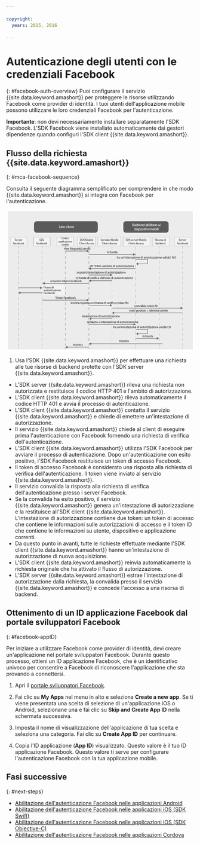 ```yaml
---

copyright:
  years: 2015, 2016

---
```


# Autenticazione degli utenti con le credenziali Facebook
{: #facebook-auth-overview}
Puoi configurare il servizio {{site.data.keyword.amashort}} per proteggere le risorse utilizzando Facebook come provider di identità. I tuoi utenti dell'applicazione mobile possono utilizzare le loro credenziali Facebook per l'autenticazione.

**Importante**: non devi necessariamente installare separatamente l'SDK Facebook. L'SDK Facebook viene installato automaticamente dai gestori dipendenze quando configuri
l'SDK client {{site.data.keyword.amashort}}.

## Flusso della richiesta {{site.data.keyword.amashort}}
{: #mca-facebook-sequence}

Consulta il seguente diagramma semplificato per comprendere in che modo {{site.data.keyword.amashort}} si integra con Facebook per l'autenticazione.

![immagine](images/mca-sequence-facebook.jpg)

1. Usa l'SDK {{site.data.keyword.amashort}} per effettuare una richiesta alle tue risorse di backend protette con l'SDK server {{site.data.keyword.amashort}}.
* L'SDK server {{site.data.keyword.amashort}} rileva una richiesta non autorizzata e restituisce il codice HTTP 401 e l'ambito di autorizzazione.
* L'SDK client {{site.data.keyword.amashort}} rileva automaticamente il codice HTTP 401 e avvia il processo di autenticazione.
* L'SDK client {{site.data.keyword.amashort}} contatta il servizio {{site.data.keyword.amashort}} e chiede di emettere un'intestazione di autorizzazione.
* Il servizio {{site.data.keyword.amashort}} chiede al client di eseguire prima l'autenticazione con Facebook fornendo una richiesta di verifica dell'autenticazione.
* L'SDK client {{site.data.keyword.amashort}} utilizza l'SDK Facebook per avviare il processo di autenticazione. Dopo un'autenticazione con esito positivo, l'SDK Facebook restituisce un token di accesso Facebook.
* Il token di accesso Facebook è considerato una risposta alla richiesta di verifica dell'autenticazione. Il token viene inviato al servizio {{site.data.keyword.amashort}}.
* Il servizio convalida la risposta alla richiesta di verifica dell'autenticazione presso i server Facebook.
* Se la convalida ha esito positivo, il servizio {{site.data.keyword.amashort}} genera un'intestazione di autorizzazione e la restituisce all'SDK client {{site.data.keyword.amashort}}. L'intestazione di autorizzazione contiene due token: un token di accesso che contiene le informazioni sulle autorizzazioni di accesso e il token ID che contiene le informazioni su utente, dispositivo e applicazione correnti.
* Da questo punto in avanti, tutte le richieste effettuate mediante l'SDK client {{site.data.keyword.amashort}} hanno un'intestazione di autorizzazione di nuova acquisizione.
* L'SDK client {{site.data.keyword.amashort}} reinvia automaticamente la richiesta originale che ha attivato il flusso di autorizzazione.
* L'SDK server {{site.data.keyword.amashort}} estrae l'intestazione di autorizzazione dalla richiesta, la convalida presso il servizio {{site.data.keyword.amashort}} e concede l'accesso a una risorsa di backend.

## Ottenimento di un ID applicazione Facebook dal portale sviluppatori Facebook
{: #facebook-appID}

Per iniziare a utilizzare Facebook come provider di identità, devi creare un'applicazione nel portale sviluppatori Facebook. Durante questo processo, ottieni un ID applicazione Facebook, che è un identificativo univoco per consentire a Facebook di riconoscere l'applicazione che sta provando a connettersi.

1. Apri il [portale sviluppatori Facebook](https://developers.facebook.com).

1. Fai clic su **My Apps** nel menu in alto e seleziona **Create a new app**.
Se ti viene presentata una scelta di selezione di un'applicazione iOS o Android, selezionane una e fai clic su **Skip and Create App ID** nella schermata successiva.

1. Imposta il nome di visualizzazione dell'applicazione di tua scelta e seleziona una categoria. Fai clic su **Create App ID** per continuare.

1. Copia l'ID applicazione (**App ID**) visualizzato. Questo valore è il tuo ID applicazione Facebook.  Questo valore ti serve per configurare l'autenticazione Facebook con la tua applicazione mobile.

## Fasi successive
{: #next-steps}

* [Abilitazione dell'autenticazione Facebook nelle applicazioni Android](facebook-auth-android.html)
* [Abilitazione dell'autenticazione Facebook nelle applicazioni iOS (SDK Swift)](facebook-auth-ios-swift-sdk.html)
* [Abilitazione dell'autenticazione Facebook nelle applicazioni iOS (SDK Objective-C)](facebook-auth-ios.html)
* [Abilitazione dell'autenticazione Facebook nelle applicazioni Cordova](facebook-auth-cordova.html)
